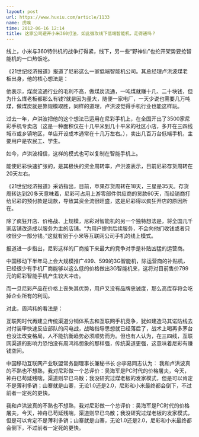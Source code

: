 ```yaml
---
layout: post
url: https://www.huxiu.com/article/1133
name: 虎嗅
time: 2012-06-16 12:14
title: 这家公司避开小米360打法，如此强攻线下低端智能机，走得通吗？
---
```

线上，小米与360特供机的战争打得紧，线下，另一些“野神仙”也抡开架势要抢智能机的一口热饭吃。

《21世纪经济报道》报道了尼彩这么一家低端智能机公司。其总经理卢洪波煤老板出身，他的核心想法是：

他表示，煤炭流通行业的毛利不高，做煤炭流通，一吨煤就赚十几、二十块钱，但为什么煤老板都那么有钱?就是因为量大，随便一家电厂，一天少说也需要几万吨煤，做煤炭就是靠规模取胜，同样的道理，卢洪波觉得手机行业也能这样玩。

过去一年，卢洪波把他的这个想法已运用在尼彩手机上，在全国开出了3500家尼彩手机专卖店（这是一种面积仅在十几平米到几十平米的社区小店，多开在三四线城市或乡镇地区，单店开设成本通常在十几万左右。），卖出几百万台低端手机，主要用户是农民工、学生。

如今，卢洪波相信，这样的模式也可以复制在智能手机上。

能使尼彩快速扩张的，是其极快的资金周转率，卢洪波表示，目前尼彩存货周转在20天左右。

《21世纪经济报道》采访指出，目前，苹果存货周转在18天，三星是35天。存货周转达到20多天意味着，尼彩可占用上游零部件供应商的货款60天，而经销商打给尼彩的预付款是现款，导致其资金流很旺盛，这是尼彩得以疯狂开店的原因所在。

除了疯狂开店、价格战、上规模，尼彩对智能机的另一个独特想法是，将全国几千家店铺改造成以服务为主的店铺。“为用户提供后续服务，不会向他们收钱或者只收很少一部分钱。”这就有别于小米等互联网公司手机的线上模式。

报道进一步指出，尼彩这样的厂商接下来最大的竞争对手是补贴凶猛的运营商。

中国移动下半年马上会大规模推广499、599的3G智能机，除运营商的补贴机，已经很少有手机厂商能够以这么低的价格做出3G智能机来，这将对目前售价799元的尼彩智能手机产生较大冲击。

而一旦尼彩产品在价格上丧失其优势，用户又没有品牌忠诚度，那么高库存将会吃掉企业所有的利润。

对此，周鸿祎的看法是：

互联网时代再建立传统渠道分销体系去和互联网手机竞争，犹如建造马其诺防线去对付装甲快速反应部队的闪电战，战略指导思想就已经落后了，战术上喝再多茅台也没法改变格局，人不能抗衡趋势必须顺势而为。但也有人认为，在三四线，互联网渠道的影响力恐怕没有周鸿祎想象的那样强，传统渠道更强，这意味着尼彩有赚钱空间。

中国移动互联网产业联盟常务副理事长兼秘书长 @李易同志认为： 我和卢洪波真的不熟也不想熟，我对尼彩做一个总评价：吴海军是PC时代的价格屠夫，今天，神舟已苟延残喘，渠道则早已鸟散；我没研究过煤老板的发家模式，但是可以肯定不是薄利多销；山寨就是山寨，无论1.0还是2.0，尼彩和小米最终都会倒下，不过前者一定死的更快。

我和卢洪波真的不熟也不想熟，我对尼彩做一个总评价：吴海军是PC时代的价格屠夫，今天，神舟已苟延残喘，渠道则早已鸟散；我没研究过煤老板的发家模式，但是可以肯定不是薄利多销；山寨就是山寨，无论1.0还是2.0，尼彩和小米最终都会倒下，不过前者一定死的更快。

